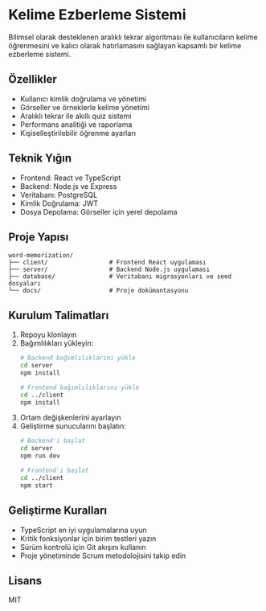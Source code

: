 # Kelime Ezberleme Sistemi

Bilimsel olarak desteklenen aralıklı tekrar algoritması ile kullanıcıların kelime öğrenmesini ve kalıcı olarak hatırlamasını sağlayan kapsamlı bir kelime ezberleme sistemi.

## Özellikler

- Kullanıcı kimlik doğrulama ve yönetimi
- Görseller ve örneklerle kelime yönetimi
- Aralıklı tekrar ile akıllı quiz sistemi
- Performans analitiği ve raporlama
- Kişiselleştirilebilir öğrenme ayarları

## Teknik Yığın

- Frontend: React ve TypeScript
- Backend: Node.js ve Express
- Veritabanı: PostgreSQL
- Kimlik Doğrulama: JWT
- Dosya Depolama: Görseller için yerel depolama

## Proje Yapısı

```
word-memorization/
├── client/                 # Frontend React uygulaması
├── server/                 # Backend Node.js uygulaması
├── database/               # Veritabanı migrasyonları ve seed dosyaları
└── docs/                   # Proje dokümantasyonu
```

## Kurulum Talimatları

1. Repoyu klonlayın
2. Bağımlılıkları yükleyin:
   ```bash
   # Backend bağımlılıklarını yükle
   cd server
   npm install

   # Frontend bağımlılıklarını yükle
   cd ../client
   npm install
   ```
3. Ortam değişkenlerini ayarlayın
4. Geliştirme sunucularını başlatın:
   ```bash
   # Backend'i başlat
   cd server
   npm run dev

   # Frontend'i başlat
   cd ../client
   npm start
   ```

## Geliştirme Kuralları

- TypeScript en iyi uygulamalarına uyun
- Kritik fonksiyonlar için birim testleri yazın
- Sürüm kontrolü için Git akışını kullanın
- Proje yönetiminde Scrum metodolojisini takip edin

## Lisans

MIT 